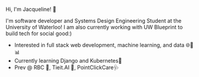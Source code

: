 Hi, I'm Jacqueline! 👋

I'm software developer and Systems Design Engineering Student at the University of Waterloo!  I am also currently working with UW Blueprint to build tech for social good:)

- Interested in full stack web development, machine learning, and data 🌐🤖📊
- Currently learning Django and Kubernetes🌱
- Prev @ RBC 💼, Tieit.AI 🚀, PointClickCare🩺
